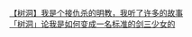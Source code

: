 [【树洞】我是个接仇杀的明教，我听了许多的故事](http://tieba.baidu.com/p/4402461426?see_lz=1&pn=)   
[「树洞」论我是如何变成一名标准的剑三少女的](http://tieba.baidu.com/p/4403028934?see_lz=1&pn=)   
